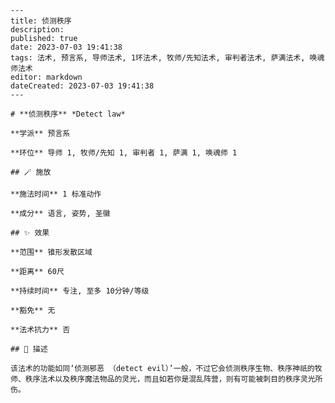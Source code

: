 
    ---
    title: 侦测秩序
    description: 
    published: true
    date: 2023-07-03 19:41:38
    tags: 法术, 预言系, 导师法术, 1环法术, 牧师/先知法术, 审判者法术, 萨满法术, 唤魂师法术
    editor: markdown
    dateCreated: 2023-07-03 19:41:38
    ---

    # **侦测秩序** *Detect law*

    **学派** 预言系 

    **环位** 导师 1, 牧师/先知 1, 审判者 1, 萨满 1, 唤魂师 1

    ## 🪄 施放

    **施法时间** 1 标准动作

    **成分** 语言, 姿势, 圣徽

    ## ✨ 效果  

    **范围** 锥形发散区域

    **距离** 60尺  

    **持续时间** 专注, 至多 10分钟/等级 

    **豁免** 无

    **法术抗力** 否

    ## 📖 描述

    该法术的功能如同‘侦测邪恶 （detect evil）’一般，不过它会侦测秩序生物、秩序神祇的牧师、秩序法术以及秩序魔法物品的灵光，而且如若你是混乱阵营，则有可能被刺目的秩序灵光所伤。
    